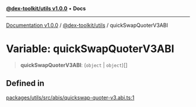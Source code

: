 [**@dex-toolkit/utils v1.0.0**](../README.md) • **Docs**

***

[Documentation v1.0.0](../../../packages.md) / [@dex-toolkit/utils](../README.md) / quickSwapQuoterV3ABI

# Variable: quickSwapQuoterV3ABI

> **quickSwapQuoterV3ABI**: (`object` \| `object`)[]

## Defined in

[packages/utils/src/abis/quickswap-quoter-v3.abi.ts:1](https://github.com/niZmosis/dex-toolkit/blob/3d8b41b44787b30fbea5de3ab4737662ffb61bc8/packages/utils/src/abis/quickswap-quoter-v3.abi.ts#L1)
